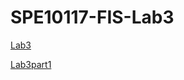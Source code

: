 # SPE10117-FIS-Lab3

[Lab3](http://personal.cityu.edu.hk/dcywchan/2021SemASPE10117/lab3.html)

[Lab3part1](lab3part1.md)
